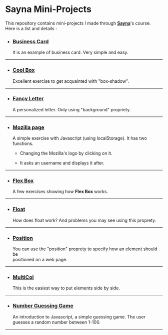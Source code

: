 # Sayna Mini-Projects

This repository contains mini-projects I made through **[Sayna][]**\'s course\.   
Here is a list and details :  

- ### [Business Card][1] #  

    It is an example of business card\. Very simple and easy\.  

---

- ### [Cool Box][2] #

    Excellent exercise to get acquainted with \"box\-shadow\"\.

---

- ### [Fancy Letter][3] #

    A personalized letter\. Only using \"background\" propriety\.

---

- ### [Mozilla page][4] #

    A simple exercise with Javascript \(using localStorage\)\. It has two functions\.  
    - Changing the Mozilla's logo by clicking on it\.
     
    - It asks an username and displays it after\.  

---  

- ### [Flex Box][5] #   

    A few exercises showing how **Flex Box** works.   

---

- ### [Float][6] #

    How does float work? And problems you may see using this proprety.  

---  

- ### [Position][7] #  

    You can use the "position" proprety to specify how an element should be  
positioned on a web page.  

---  

- ### [MultiCol][8] #  

    This is the easiest way to put elements side by side.  

---  
- ### [Number Guessing Game][9] #   

    An introduction to Javascript, a simple guessing game. The user guesses a random number between 1-100.   

---   

[Sayna]: https://www.sayna.io "Sayna's official website"  
[1]: https://github.com/ERlCA/SAYNA-MiniProjects/tree/main/carte-visite
[2]: https://github.com/ERlCA/SAYNA-MiniProjects/tree/main/cool-box
[3]: https://github.com/ERlCA/SAYNA-MiniProjects/tree/main/fancy-letterHeaded-paper
[4]: https://github.com/ERlCA/SAYNA-MiniProjects/tree/main/mozilla-page
[5]: https://github.com/ERlCA/SAYNA-MiniProjects/tree/main/flex-box
[6]: https://github.com/ERlCA/SAYNA-MiniProjects/tree/main/float
[7]: https://github.com/ERlCA/SAYNA-MiniProjects/tree/main/position
[8]: https://github.com/ERlCA/SAYNA-MiniProjects/tree/main/multi-col
[9]: https://github.com/ERlCA/SAYNA-MiniProjects/tree/main/number-guessing-game
